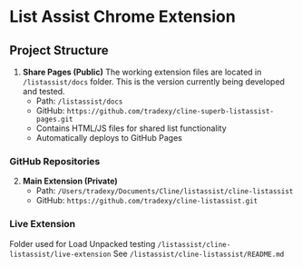 # List Assist Chrome Extension

## Project Structure

1. **Share Pages (Public)**
The working extension files are located in `/listassist/docs` folder. This is the version currently being developed and tested.
   - Path: `/listassist/docs`
   - GitHub: `https://github.com/tradexy/cline-superb-listassist-pages.git`
   - Contains HTML/JS files for shared list functionality
   - Automatically deploys to GitHub Pages


### GitHub Repositories
2. **Main Extension (Private)**
   - Path: `/Users/tradexy/Documents/Cline/listassist/cline-listassist`
   - GitHub: `https://github.com/tradexy/cline-listassist.git`

### Live Extension
Folder used for Load Unpacked testing
`/listassist/cline-listassist/live-extension`
See `/listassist/cline-listassist/README.md`
